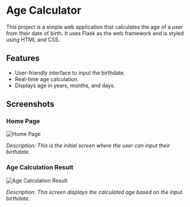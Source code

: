 # Age Calculator

This project is a simple web application that calculates the age of a user from their date of birth. It uses Flask as the web framework and is styled using HTML and CSS.

## Features
- User-friendly interface to input the birthdate.
- Real-time age calculation.
- Displays age in years, months, and days.

## Screenshots

### Home Page

![Home Page](path/to/homepage_screenshot.png)

*Description: This is the initial screen where the user can input their birthdate.*

### Age Calculation Result

![Age Calculation Result](path/to/result_screenshot.png)

*Description: This screen displays the calculated age based on the input birthdate.*

